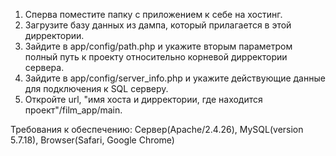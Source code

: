 1. Сперва поместите папку с приложением к себе на хостинг.
2. Загрузите базу данных из дампа, который прилагается в этой дирректории.
3. Зайдите в app/config/path.php и укажите вторым параметром полный путь к проекту относительно корневой дирректории сервера.
4. Зайдите в app/config/server_info.php и укажите действующие данные для подключения к SQL серверу.
6. Откройте url, "имя хоста и дирректории, где находится проект"/film_app/main.

Требования к обеспечению: Сервер(Apache/2.4.26), MySQL(version 5.7.18), Browser(Safari, Google Chrome)
